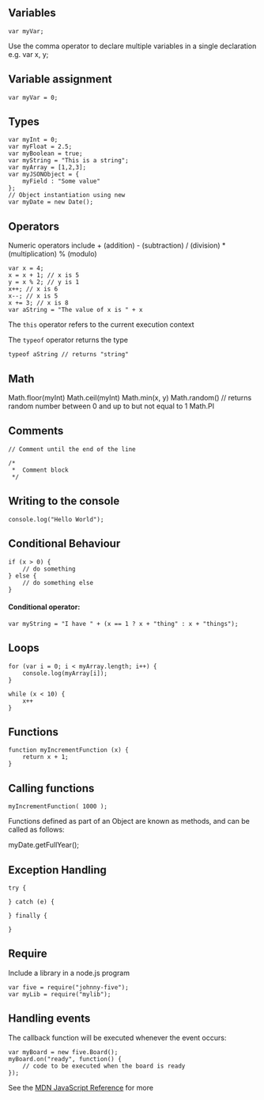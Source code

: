 
## Variables

    var myVar;
Use the comma operator to declare multiple variables in a single declaration e.g.
    var x, y;

## Variable assignment

    var myVar = 0;

## Types

    var myInt = 0;
    var myFloat = 2.5;
    var myBoolean = true;
    var myString = "This is a string";
    var myArray = [1,2,3];
    var myJSONObject = {
    	myField : "Some value"
    };
    // Object instantiation using new
    var myDate = new Date();

## Operators

Numeric operators include + (addition) - (subtraction) / (division) * (multiplication) % (modulo)

    var x = 4;
    x = x + 1; // x is 5
    y = x % 2; // y is 1
    x++; // x is 6
    x--; // x is 5
    x += 3; // x is 8
    var aString = "The value of x is " + x

The `this` operator refers to the current execution context

The `typeof` operator returns the type
    
    typeof aString // returns "string"

## Math

   Math.floor(myInt)
   Math.ceil(myInt)
   Math.min(x, y)
   Math.random() // returns random number between 0 and up to but not equal to 1
   Math.PI

## Comments

    // Comment until the end of the line

    /* 
     *  Comment block
     */

## Writing to the console

    console.log("Hello World");

## Conditional Behaviour

    if (x > 0) {
	    // do something
    } else {
	    // do something else
    }

#### Conditional operator:

    var myString = "I have " + (x == 1 ? x + "thing" : x + "things");

## Loops

    for (var i = 0; i < myArray.length; i++) {
    	console.log(myArray[i]);
    }

    while (x < 10) {
    	x++
    }

## Functions

    function myIncrementFunction (x) {
    	return x + 1;
    }

## Calling functions

    myIncrementFunction( 1000 );

Functions defined as part of an Object are known as methods, and can be called as follows:
   
   myDate.getFullYear();

## Exception Handling

    try {

    } catch (e) {

    } finally {

    }

## Require

Include a library in a node.js program

    var five = require("johnny-five");
    var myLib = require("mylib");

## Handling events

The callback function will be executed whenever the event occurs:

    var myBoard = new five.Board();
    myBoard.on("ready", function() {
    	// code to be executed when the board is ready
    });

See the [MDN JavaScript Reference](https://developer.mozilla.org/en-US/docs/Web/JavaScript/Reference) for more